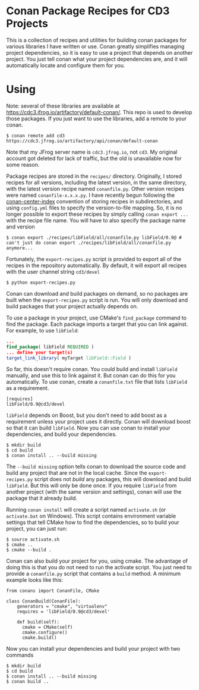 # Conan Package Recipes for CD3 Projects

This is a collection of recipes and utilities for building conan packages for various libraries I have written or use. Conan greatly simplifies
managing project dependencies, so it is easy to use a project that depends on another project. You just tell conan
what your project dependencies are, and it will automatically locate and configure them for you.

# Using

Note: several of these libraries are available at https://cdc3.jfrog.io/artifactory/default-conan/. This repo is used to develop those packages.
If you just want to use the libraries, add a remote to your conan.

```
$ conan remote add cd3 https://cdc3.jfrog.io/artifactory/api/conan/default-conan
```

Note that my JFrog server name is `cdc3.jfrog.io`, not `cd3`. My original account got deleted for lack of traffic, but the old is unavailable now for some reason.

Package recipes are stored in the `recipes/` directory. Originally, I stored recipes for all versions, including the latest version, in the same directory, with
the latest version recipe named `conanfile.py`. Other version recipes were named `conanfile-x.x.x.py`. I have recently begun following the
[conan-center-index](https://github.com/conan-io/conan-center-index) convention
of storing recipes in subdirectories, and using `config.yml` files to specify
the version-to-file mapping. So, it is no longer possible to export these recipes by simply calling `conan export ...` with the recipe file name.
You will have to also specify the package name and version

```
$ conan export ./recipes/libField/all/conanfile.py libField/0.9@ # can't just do conan export ./recipes/libField/all/conanfile.py anymore...
```

Fortunately, the `export-recipes.py` script is provided to export all of the recipes in the repository automatically. By default, it will export
all recipes with the user channel string `cd3/devel`

```
$ python export-recipes.py
```

Conan can download and build packages on demand, so no packages are built when the `export-recipes.py` script is run. You will only download and build
packages that your project actually depends on.

To use a package in your project, use CMake's `find_package` command to find the package. Each package imports a target that you can link against. For example, to use `libField`:

```cmake
...
find_package( libField REQUIRED )
... define your target(s)
target_link_library( myTarget libField::Field )
```

So far, this doesn't require conan. You could build and install `libField` manually, and use this to link against it.
But conan can do this for you automatically. To use conan, create a `conanfile.txt` file that lists `libField` as a requirement.

```
[requires]
libField/0.9@cd3/devel
```

`libField` depends on Boost, but you don't need to add boost as a requirement unless your project uses it directly. Conan will download
boost so that it can build `libField`. Now you can use conan to install your dependencies, and build your dependencies.

```
$ mkdir build
$ cd build
$ conan install .. --build missing
```

The `--build missing` option tells conan to download the source code and build any project that are not in the local cache.
Since the `export-recipes.py` script does not _build_ any packages, this will download and build `libField`. But this will only be done
once. If you require `libField` from another project (with the same version and settings), conan will use the package that it already build.

Running `conan install` will create a script named `activate.sh` (or `activate.bat` on Windows). This script contains
environment variable settings that tell CMake how to find the dependencies, so to build your project, you can just run:

```
$ source activate.sh
$ cmake ..
$ cmake --build .
```

Conan can also build your project for you, using cmake. The advantage of doing this is that you do not need to run the activate script.
You just need to provide a `conanfile.py` script that contains a `build` method. A minimum example looks like this:

```
from conans import ConanFile, CMake

class ConanBuild(ConanFile):
    generators = "cmake", "virtualenv"
    requires = 'libField/0.9@cd3/devel'

    def build(self):
      cmake = CMake(self)
      cmake.configure()
      cmake.build()
```

Now you can install your dependencies and build your project with two commands

```
$ mkdir build
$ cd build
$ conan install .. --build missing
$ conan build ..
```
